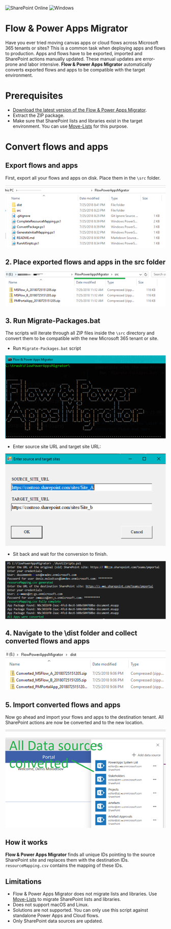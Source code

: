 ![SharePoint Online](https://img.shields.io/badge/SharePoint-Online-yellow.svg) 
![Windows](https://img.shields.io/static/v1?label=OS&message=Windows&color=green)


# Flow & Power Apps Migrator

Have you ever tried moving canvas apps or cloud flows across Microsoft 365 tenants or sites? This is a common task when deploying apps and flows to production. Apps and flows have to be exported, imported and SharePoint actions manually updated. These manual updates are error-prone and labor intensive. **Flow & Power Apps Migrator** automatically converts exported flows and apps to be compatible with the target environment. 

# Prerequisites 

- [Download the latest version of the Flow & Power Apps Migrator](https://github.com/Zerg00s/FlowPowerAppsMigrator/releases/download/2.0/FlowPowerAppsMigrator.zip).
- Extract the ZIP package.
- Make sure that SharePoint lists and libraries exist in the target environment. You can use [Move-Lists](https://github.com/Zerg00s/Move-Lists) for this purpose.

# Convert flows and apps

## Export flows and apps
First, export all your flows and apps on disk. Place them in the `\src` folder.

![](MISC/IMG/2018-07-25-20-53-52.png)

## 2. Place exported flows and apps in the src folder
![](MISC/IMG/2018-07-25-20-57-29.png)

## 3. Run Migrate-Packages.bat
The scripts will iterate through all ZIP files inside the `\src` directory and convert them to be compatible with the new Microsoft 365 tenant or site.
- Run `Migrate-Packages.bat` script

![](MISC/IMG/Migrator.png)

- Enter source site URL and target site URL:

![](MISC/IMG/UI.png)

- Sit back and wait for the conversion to finish.

![](MISC/IMG/2018-07-25-21-08-30.png)

## 4. Navigate to the \dist folder and collect converted flows and apps

![](MISC/IMG/2018-07-25-21-11-04.png)

## 5. Import converted flows and apps
Now go ahead and import your flows and apps to the destination tenant. All SharePoint actions are now be converted and to the new location.

![](MISC/IMG/2018-07-25-21-14-55.png)


## How it works

**Flow & Power Apps Migrator** finds all unique IDs pointing to the source SharePoint site and replaces them with the destination IDs. `resourceMapping.csv` contains the mapping of these IDs.


## Limitations

- Flow & Power Apps Migrator does not migrate lists and libraries. Use [Move-Lists](https://github.com/Zerg00s/Move-Lists) to migrate SharePoint lists and libraries.
- Does not support macOS and Linux.
- Solutions are not supported. You can only use this script against standalone Power Apps and Cloud flows.
- Only SharePoint data sources are updated.